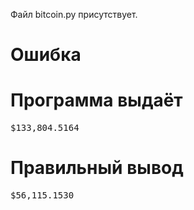 Файл bitcoin.py присутствует.
# Ошибка
# Программа выдаёт
<pre>
$133,804.5164
</pre>
# Правильный вывод
<pre>$56,115.1530
</pre>